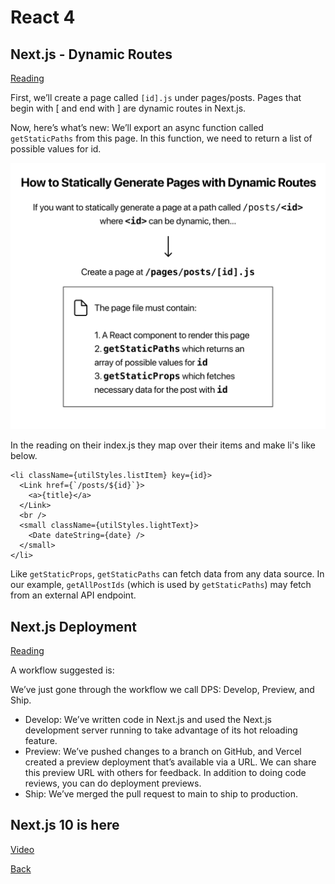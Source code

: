 # React 4

## Next.js - Dynamic Routes

[Reading](https://nextjs.org/learn/basics/dynamic-routes)

First, we’ll create a page called `[id].js` under pages/posts. Pages that begin with [ and end with ] are dynamic routes in Next.js.

Now, here’s what’s new: We’ll export an async function called `getStaticPaths` from this page. In this function, we need to return a list of possible values for id.

![Dynamic routes picture](./assets/how-to-dynamic-routes.png)

In the reading on their index.js they map over their items and make li's like below.
```
<li className={utilStyles.listItem} key={id}>
  <Link href={`/posts/${id}`}>
    <a>{title}</a>
  </Link>
  <br />
  <small className={utilStyles.lightText}>
    <Date dateString={date} />
  </small>
</li>
```

Like `getStaticProps`, `getStaticPaths` can fetch data from any data source. In our example, `getAllPostIds` (which is used by `getStaticPaths`) may fetch from an external API endpoint.

## Next.js Deployment

[Reading](https://nextjs.org/learn/basics/deploying-nextjs-app)

A workflow suggested is:

We’ve just gone through the workflow we call DPS: Develop, Preview, and Ship.

* Develop: We’ve written code in Next.js and used the Next.js development server running to take advantage of its hot reloading feature.
* Preview: We’ve pushed changes to a branch on GitHub, and Vercel created a preview deployment that’s available via a URL. We can share this preview URL with others for feedback. In addition to doing code reviews, you can do deployment previews.
* Ship: We’ve merged the pull request to main to ship to production.



## Next.js 10 is here

[Video]()



[Back](README.md)